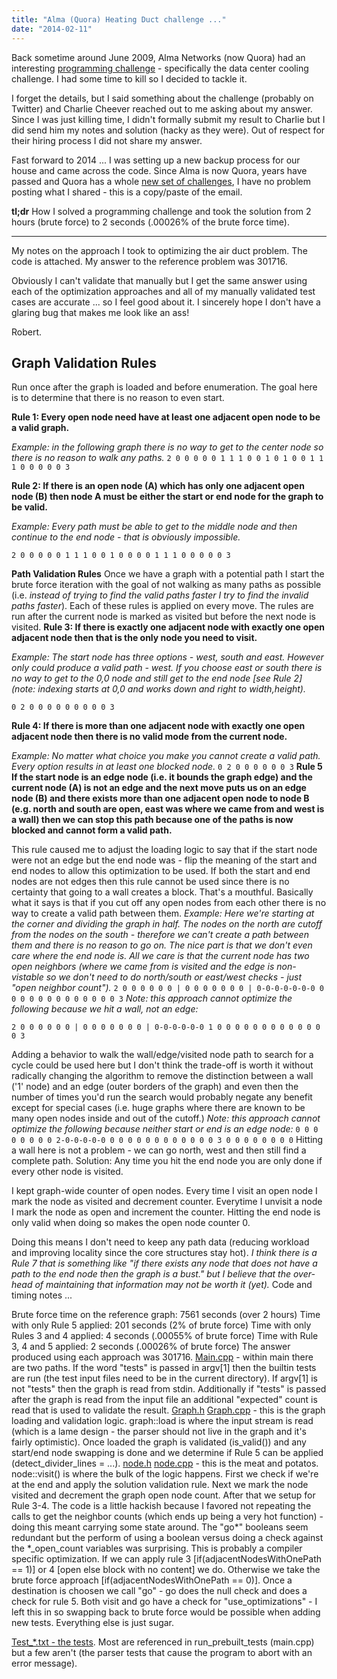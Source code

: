 ```yaml
---
title: "Alma (Quora) Heating Duct challenge ..."
date: "2014-02-11"
---
```


Back sometime around June 2009, Alma Networks (now Quora) had an interesting [programming challenge](https://web.archive.org/web/20090627214413/http://www.alma-networks.com/challenges/) - specifically the data center cooling challenge. I had some time to kill so I decided to tackle it.

I forget the details, but I said something about the challenge (probably on Twitter) and Charlie Cheever reached out to me asking about my answer. Since I was just killing time, I didn't formally submit my result to Charlie but I did send him my notes and solution (hacky as they were). Out of respect for their hiring process I did not share my answer.

Fast forward to 2014 ... I was setting up a new backup process for our house and came across the code. Since Alma is now Quora, years have passed and Quora has a whole [new set of challenges](https://www.quora.com/about/challenges), I have no problem posting what I shared - this is a copy/paste of the email.

**tl;dr** How I solved a programming challenge and took the solution from 2 hours (brute force) to 2 seconds (.00026% of the brute force time).

  

* * *

  

My notes on the approach I took to optimizing the air duct problem. The code is attached. My answer to the reference problem was 301716.

Obviously I can't validate that manually but I get the same answer using each of the optimization approaches and all of my manually validated test cases are accurate ... so I feel good about it. I sincerely hope I don't have a glaring bug that makes me look like an ass!

Robert.

## Graph Validation Rules

Run once after the graph is loaded and before enumeration. The goal here is to determine that there is no reason to even start.

**Rule 1: Every open node need have at least one adjacent open node to be a valid graph.**

_Example: in the following graph there is no way to get to the center node so there is no reason to walk any paths._ `2 0 0 0 0 0 1 1 1 0 0 1 0 1 0 0 1 1 1 0 0 0 0 0 3`

**Rule 2: If there is an open node (A) which has only one adjacent open node (B) then node A must be either the start or end node for the graph to be valid.**

_Example: Every path must be able to get to the middle node and then continue to the end node - that is obviously impossible._

`2 0 0 0 0 0 1 1 1 0 0 1 0 0 0 0 1 1 1 0 0 0 0 0 3`

**Path Validation Rules** Once we have a graph with a potential path I start the brute force iteration with the goal of not walking as many paths as possible (i.e. _instead of trying to find the valid paths faster I try to find the invalid paths faster_). Each of these rules is applied on every move. The rules are run after the current node is marked as visited but before the next node is visited. **Rule 3: If there is exactly one adjacent node with exactly one open adjacent node then that is the only node you need to visit.**

_Example: The start node has three options - west, south and east. However only could produce a valid path - west. If you choose east or south there is no way to get to the 0,0 node and still get to the end node \[see Rule 2\] (note: indexing starts at 0,0 and works down and right to width,height)._

`0 2 0 0 0 0 0 0 0 0 0 3`

**Rule 4: If there is more than one adjacent node with exactly one open adjacent node then there is no valid mode from the current node.**

_Example: No matter what choice you make you cannot create a valid path. Every option results in at least one blocked node._ `0 2 0 0 0 0 0 0 3` **Rule 5 If the start node is an edge node (i.e. it bounds the graph edge) and the current node (A) is not an edge and the next move puts us on an edge node (B) and there exists more than one adjacent open node to node B (e.g. north and south are open, east was where we came from and west is a wall) then we can stop this path because one of the paths is now blocked and cannot form a valid path.**

This rule caused me to adjust the loading logic to say that if the start node were not an edge but the end node was - flip the meaning of the start and end nodes to allow this optimization to be used. If both the start and end nodes are not edges then this rule cannot be used since there is no certainty that going to a wall creates a block. That's a mouthful. Basically what it says is that if you cut off any open nodes from each other there is no way to create a valid path between them. _Example: Here we're starting at the corner and dividing the graph in half. The nodes on the north are cutoff from the nodes on the south - therefore we can't create a path between them and there is no reason to go on. The nice part is that we don't even care where the end node is. All we care is that the current node has two open neighbors (where we came from is visited and the edge is non-vistable so we don't need to do north/south or east/west checks - just "open neighbor count")._ `2 0 0 0 0 0 0 | 0 0 0 0 0 0 0 | 0-0-0-0-0-0-0 0 0 0 0 0 0 0 0 0 0 0 0 0 3` _Note: this approach cannot optimize the following because we hit a wall, not an edge:_

`2 0 0 0 0 0 0 | 0 0 0 0 0 0 0 | 0-0-0-0-0-0 1 0 0 0 0 0 0 0 0 0 0 0 0 0 3`

Adding a behavior to walk the wall/edge/visited node path to search for a cycle could be used here but I don't think the trade-off is worth it without radically changing the algorithm to remove the distinction between a wall ('1' node) and an edge (outer borders of the graph) and even then the number of times you'd run the search would probably negate any benefit except for special cases (i.e. huge graphs where there are known to be many open nodes inside and out of the cutoff.) _Note: this approach cannot optimize the following because neither start or end is an edge node:_ `0 0 0 0 0 0 0 0 2-0-0-0-0-0 0 0 0 0 0 0 0 0 0 0 0 0 3 0 0 0 0 0 0 0 0` Hitting a wall here is not a problem - we can go north, west and then still find a complete path. Solution: Any time you hit the end node you are only done if every other node is visited.

I kept graph-wide counter of open nodes. Every time I visit an open node I mark the node as visited and decrement counter. Everytime I unvisit a node I mark the node as open and increment the counter. Hitting the end node is only valid when doing so makes the open node counter 0.

Doing this means I don't need to keep any path data (reducing workload and improving locality since the core structures stay hot). _I think there is a Rule 7 that is something like "if there exists any node that does not have a path to the end node then the graph is a bust." but I believe that the over-head of maintaining that information may not be worth it (yet)._ Code and timing notes ...

Brute force time on the reference graph: 7561 seconds (over 2 hours) Time with only Rule 5 applied: 201 seconds (2% of brute force) Time with only Rules 3 and 4 applied: 4 seconds (.00055% of brute force) Time with Rule 3, 4 and 5 applied: 2 seconds (.00026% of brute force) The answer produced using each approach was 301716. [Main.cpp](https://github.com/bubbafat/alma/blob/master/main.cpp) - within main there are two paths. If the word "tests" is passed in argv\[1\] then the builtin tests are run (the test input files need to be in the current directory). If argv\[1\] is not "tests" then the graph is read from stdin. Additionally if "tests" is passed after the graph is read from the input file an additional "expected" count is read that is used to validate the result. [Graph.h](https://github.com/bubbafat/alma/blob/master/graph.h) [Graph.cpp](https://github.com/bubbafat/alma/blob/master/graph.cpp) - this is the graph loading and validation logic. graph::load is where the input stream is read (which is a lame design - the parser should not live in the graph and it's fairly optimistic). Once loaded the graph is validated (is\_valid()) and any start/end node swapping is done and we determine if Rule 5 can be applied (detect\_divider\_lines = ...). [node.h](https://github.com/bubbafat/alma/blob/master/node.h) [node.cpp](https://github.com/bubbafat/alma/blob/master/node.cpp) - this is the meat and potatos. node::visit() is where the bulk of the logic happens. First we check if we're at the end and apply the solution validation rule. Next we mark the node visited and decrement the graph open node count. After that we setup for Rule 3-4. The code is a little hackish because I favored not repeating the calls to get the neighbor counts (which ends up being a very hot function) - doing this meant carrying some state around. The "go\*" booleans seem redundant but the perform of using a boolean versus doing a check against the \*\_open\_count variables was surprising. This is probably a compiler specific optimization. If we can apply rule 3 \[if(adjacentNodesWithOnePath == 1)\] or 4 \[open else block with no content\] we do. Otherwise we take the brute force approach \[if(adjacentNodesWithOnePath == 0)\]. Once a destination is choosen we call "go" - go does the null check and does a check for rule 5. Both visit and go have a check for "use\_optimizations" - I left this in so swapping back to brute force would be possible when adding new tests. Everything else is just sugar.

[Test\_\*.txt - the tests](https://github.com/bubbafat/alma/tree/master/tests). Most are referenced in run\_prebuilt\_tests (main.cpp) but a few aren't (the parser tests that cause the program to abort with an error message).
